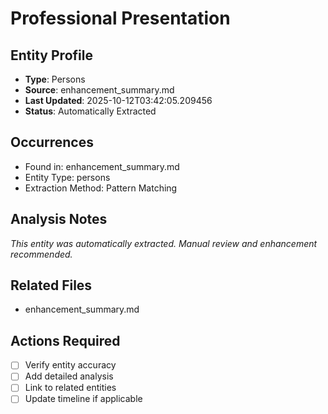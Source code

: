 # Professional Presentation

## Entity Profile
- **Type**: Persons
- **Source**: enhancement_summary.md
- **Last Updated**: 2025-10-12T03:42:05.209456
- **Status**: Automatically Extracted

## Occurrences
- Found in: enhancement_summary.md
- Entity Type: persons
- Extraction Method: Pattern Matching

## Analysis Notes
*This entity was automatically extracted. Manual review and enhancement recommended.*

## Related Files
- enhancement_summary.md

## Actions Required
- [ ] Verify entity accuracy
- [ ] Add detailed analysis
- [ ] Link to related entities
- [ ] Update timeline if applicable
